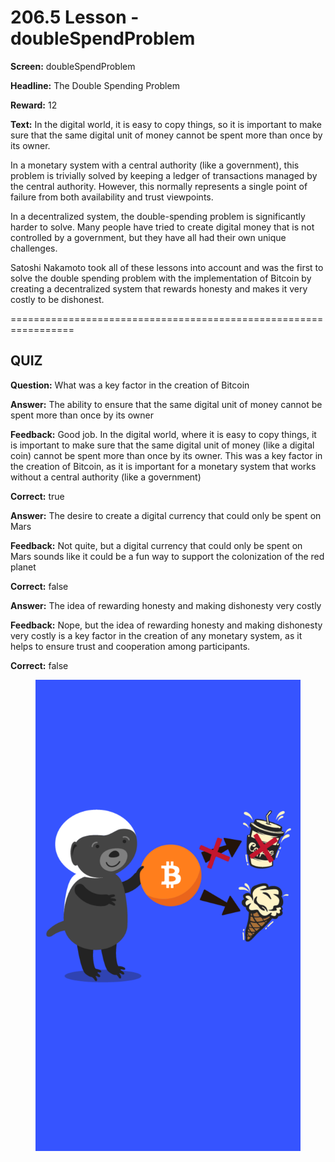 # 206.5 Lesson - doubleSpendProblem

**Screen:** doubleSpendProblem

**Headline:** The Double Spending Problem

**Reward:** 12

**Text:** In the digital world, it is easy to copy things, so it is important to make sure that the same digital unit of money cannot be spent more than once by its owner.

In a monetary system with a central authority (like a government), this problem is trivially solved by keeping a ledger of transactions managed by the central authority. However, this normally represents a single point of failure from both availability and trust viewpoints.

In a decentralized system, the double-spending problem is significantly harder to solve. Many people have tried to create digital money that is not controlled by a government, but they have all had their own unique challenges.

Satoshi Nakamoto took all of these lessons into account and was the first to solve the double spending problem with the implementation of Bitcoin by creating a decentralized system that rewards honesty and makes it very costly to be dishonest.


=================================================================

## QUIZ

**Question:** What was a key factor in the creation of Bitcoin


**Answer:** The ability to ensure that the same digital unit of money cannot be spent more than once by its owner

**Feedback:** Good job. In the digital world, where it is easy to copy things, it is important to make sure that the same digital unit of money (like a digital coin) cannot be spent more than once by its owner. This was a key factor in the creation of Bitcoin, as it is important for a monetary system that works without a central authority (like a government)

**Correct:** true

**Answer:** The desire to create a digital currency that could only be spent on Mars

**Feedback:** Not quite, but a digital currency that could only be spent on Mars sounds like it could be a fun way to support the colonization of the red planet

**Correct:** false

**Answer:** The idea of rewarding honesty and making dishonesty very costly

**Feedback:** Nope, but the idea of rewarding honesty and making dishonesty very costly is a key factor in the creation of any monetary system, as it helps to ensure trust and cooperation among participants.

**Correct:** false


<figure><img src="../.gitbook/assets/206-05.png" alt=""><figcaption></figcaption></figure>


